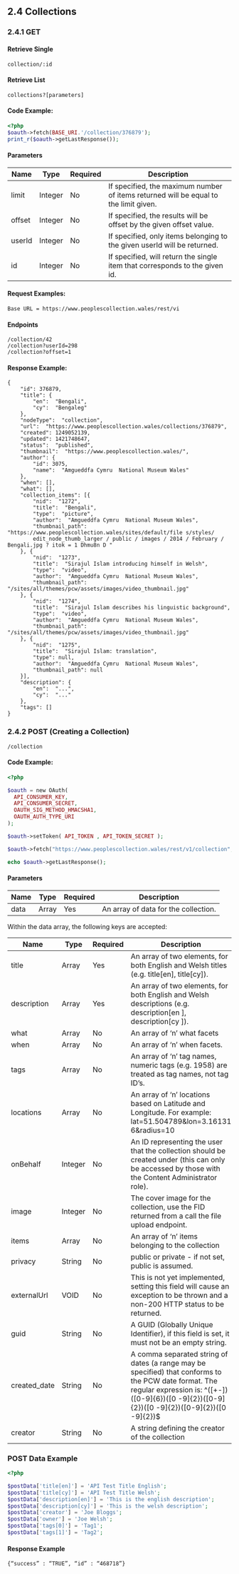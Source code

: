## 2.4 Collections

### 2.4.1 GET

#### Retrieve Single

```
collection/:id
```

#### Retrieve List

```
collections?[parameters]
```

#### Code Example:

```php
<?php
$oauth->fetch(BASE_URI.'/collection/376879');
print_r($oauth->getLastResponse());
```

#### Parameters

| Name | Type  | Required | Description                    | 
|------|-------|----------|--------------------------------| 
| limit | Integer | No | If specified, the maximum number of items returned will be equal to the limit given. | 
| offset | Integer | No | If specified, the results will be offset by the given offset value. | 
| userId | Integer | No | If specified, only items belonging to the given userId will be returned. | 
| id | Integer | No | If specified, will return the single item that corresponds to the given id. | 



#### Request Examples:

```
Base URL = https://www.peoplescollection.wales/rest/vi
```

#### Endpoints

```
/collection/42 
/collection?userId=298 
/collection?offset=1
```

#### Response Example:

```
{​
    "id"​: ​376879​,
    ​"title"​: {​
        "en"​: ​ "Bengali"​,
        ​"cy"​: ​ "Bengaleg"​
    },
    ​"nodeType"​: ​ "collection"​,
    ​"url"​: ​ "https://www.peoplescollection.wales/collections/376879"​,
    ​"created"​: ​1249052139​,
    ​"updated"​: ​1421748647​,
    ​"status"​: ​ "published"​,
    ​"thumbnail"​: ​ "https://www.peoplescollection.wales/"​,
    ​"author"​: {​
        "id"​: ​3075​,
        ​"name"​: ​ "Amgueddfa Cymru ­ National Museum Wales"​
    },
    ​"when"​: ​[]​,
    ​"what"​: ​[]​,
    ​"collection_items"​: ​[​{​
        "nid"​: ​ "1272"​,
        ​"title"​: ​ "Bengali"​,
        ​"type"​: ​ "picture"​,
        ​"author"​: ​ "Amgueddfa Cymru ­ National Museum Wales"​,
        "thumbnail_path"​: ​ "https://www.peoplescollection.wales/sites/default/file s/styles/
        edit_node_thumb_larger / public / images / ​2014​ / February / Bengali.jpg ? itok = ​1​ Dhmu8n D​ "​
    }, {​
        "nid"​: ​ "1273"​,
        ​"title"​: ​ "Sirajul Islam introducing himself in Welsh"​,
        ​"type"​: ​ "video"​,
        ​"author"​: ​ "Amgueddfa Cymru ­ National Museum Wales"​,
        "thumbnail_path"​: ​ "/sites/all/themes/pcw/assets/images/video_thumbnail.jpg"​
    }, {​
        "nid"​: ​ "1274"​,
        ​"title"​: ​ "Sirajul Islam describes his linguistic background"​,
        ​"type"​: ​ "video"​,
        ​"author"​: ​ "Amgueddfa Cymru ­ National Museum Wales"​,
        "thumbnail_path"​: ​ "/sites/all/themes/pcw/assets/images/video_thumbnail.jpg"​
    }, {​
        "nid"​: ​ "1275"​,
        ​"title"​: ​ "Sirajul Islam: translation"​,
        ​"type"​: ​null​,
        ​"author"​: ​ "Amgueddfa Cymru ­ National Museum Wales"​,
        ​"thumbnail_path"​: ​null​
    }​]​,
    ​"description"​: {​
        "en"​: ​ "...",​
        "cy"​: ​ "..."​
    },
    ​"tags"​: ​[]
}
```

### 2.4.2 POST (Creating a Collection)

```
/collection
```

#### Code Example:

```php
<?php

$oauth ​= ​new ​OAuth(
  ​API_CONSUMER_KEY​, ​
  API_CONSUMER_SECRET​, ​
  OAUTH_SIG_METHOD_HMACSHA1​, ​
  OAUTH_AUTH_TYPE_URI 
)​;

$oauth->setToken( ​API_TOKEN​ ​, ​API_TOKEN_SECRET​ ​)​;

$oauth->fetch("https://www.peoplescollection.wales/rest/v1/collection"​, ​$postData​, ​OAUTH_HTTP_METHOD_POST )​;

echo ​$oauth->getLastResponse();
```

#### Parameters

| Name | Type  | Required | Description                    | 
|------|-------|----------|--------------------------------| 
| data | Array | Yes | An array of data for the collection. | 


Within the data array, the following keys are accepted:

| Name | Type  | Required | Description                    | 
|------|-------|----------|--------------------------------| 
| title | Array | Yes | An array of two elements, for both English and Welsh titles (e.g. title[en]​, title[cy]​). | 
| description | Array | Yes | An array of two elements, for both English and Welsh descriptions (e.g. description[en ]​, description[cy ]​). | 
| what | Array | No | An array of ‘n’ what facets | 
| when | Array | No | An array of ‘n’ when facets. | 
| tags | Array | No | An array of ‘n’ tag names, numeric tags (e.g. 1958) are treated as tag names, not tag ID’s. | 
| locations | Array | No | An array of ‘n’ locations based on Latitude and Longitude. For example: lat=51.504789&lon=3.16131 6&radius=10 | 
| onBehalf | Integer | No | An ID representing the user that the collection should be created under (this can only be accessed by those with the Content Administrator role). | 
| image | Integer | No | The cover image for the collection, use the FID returned from a call the file upload endpoint. | 
| items | Array | No | An array of ‘n’ items belonging to the collection | 
| privacy | String | No | public ​or ​private - if not set, public is assumed. | 
| externalUrl | VOID | No | This is not yet implemented, setting this field will cause an exception to be thrown and a non-200 HTTP status to be returned. | 
| guid | String | No | A GUID (Globally Unique Identifier), if this field is set, it must not be an empty string. | 
| created_date | String | No | A comma separated string of dates (a range may be specified) that conforms to the PCW date format. The regular expression is: ^([+-])([0-9]{6})([0 -9]{2})([0-9]{2})([0 -9]{2})([0-9]{2})([0 -9]{2})$ | 
| creator | String | No | A string defining the creator of the collection | 


### POST Data Example

```php
<?php

$postData​[​'title[en]'​] = ​'API Test Title English'​; 
$postData​[​'title[cy]'​] = ​'API Test Title Welsh'​; 
$postData​[​'description[en]'​] = ​'This is the english description'​; 
$postData​[​'description[cy]'​] = ​'This is the welsh description'​; 
$postData​[​'creator'​] = ​'Joe Bloggs'​; 
$postData​[​'owner'​] = ​'Joe Welsh'​;
$postData​[​'tags[0]'​] = ​'Tag1'​; 
$postData​[​'tags[1]'​] = ​'Tag2'​;
```

#### Response Example

```
{​“success” : “TRUE”, “id” : “468718”​}
```
